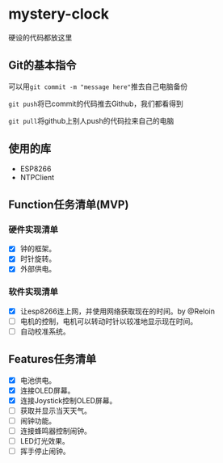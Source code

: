# mystery-clock
硬设的代码都放这里

## Git的基本指令
可以用`git commit -m "message here"`推去自己电脑备份

`git push`将已commit的代码推去Github，我们都看得到

`git pull`将github上别人push的代码拉来自己的电脑

## 使用的库
* ESP8266
* NTPClient

## Function任务清单(MVP)

### 硬件实现清单
- [x] 钟的框架。
- [x] 时针旋转。
- [x] 外部供电。

### 软件实现清单
- [x] 让esp8266连上网，并使用网络获取现在的时间。by @Reloin
- [ ] 电机的控制，电机可以转动时针以较准地显示现在时间。
- [ ] 自动校准系统。

## Features任务清单
- [x] 电池供电。
- [x] 连接OLED屏幕。
- [x] 连接Joystick控制OLED屏幕。
- [ ] 获取并显示当天天气。
- [ ] 闹钟功能。
- [ ] 连接蜂鸣器控制闹钟。
- [ ] LED灯光效果。
- [ ] 挥手停止闹钟。
